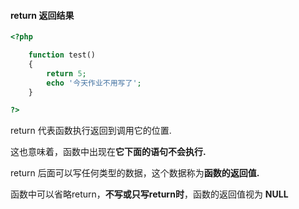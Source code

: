 #### return  返回结果

```php
<?php

    function test()
    {
        return 5;
        echo '今天作业不用写了';
    }

?>
```

return 代表函数执行返回到调用它的位置.

这也意味着，函数中出现在**它下面的语句不会执行.**

return 后面可以写任何类型的数据，这个数据称为**函数的返回值.**

函数中可以省略return，**不写或只写return时**，函数的返回值视为 **NULL**

